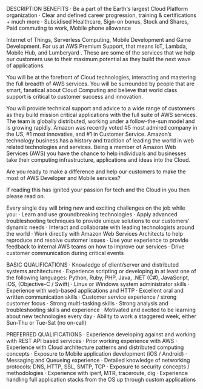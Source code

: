 DESCRIPTION
BENEFITS
· Be a part of the Earth's largest Cloud Platform organization
· Clear and defined career progression, training & certifications + much more
· Subsidised Healthcare, Sign-on bonus, Stock and Shares, Paid commuting to work, Mobile phone allowance


Internet of Things, Serverless Computing, Mobile Development and Game Development. For us at AWS Premium Support, that means IoT, Lambda, Mobile Hub, and Lumberyard . These are some of the services that we help our customers use to their maximum potential as they build the next wave of applications.

You will be at the forefront of Cloud technologies, interacting and mastering the full breadth of AWS services. You will be surrounded by people that are smart, fanatical about Cloud Computing and believe that world class support is critical to customer success and innovation.

You will provide technical support and advice to a wide range of customers as they build mission critical applications with the full suite of AWS services. The team is globally distributed, working under a follow-the-sun model and is growing rapidly.
Amazon was recently voted #5 most admired company in the US, #1 most innovative, and #1 in Customer Service.
Amazon’s technology business has a history and tradition of leading the world in web related technologies and services. Being a member of Amazon Web Services (AWS) you have the chance to help individuals and businesses take their computing infrastructure, applications and ideas into the Cloud.

Are you ready to make a difference and help our customers to make the most of AWS Developer and Mobile services?

If reading this has ignited your passion for tech and the Cloud in you then please read on.

Every single day will bring new and exciting challenges on the job while you:
· Learn and use groundbreaking technologies
· Apply advanced troubleshooting techniques to provide unique solutions to our customers' dynamic needs
· Interact and collaborate with leading technologists around the world
· Work directly with Amazon Web Services Architects to help reproduce and resolve customer issues
· Use your experience to provide feedback to internal AWS teams on how to improve our services
· Drive customer communication during critical events

BASIC QUALIFICATIONS
· Knowledge of client/server and distributed systems architectures
· Experience scripting or developing in at least one of the following languages: Python, Ruby, PHP, Java, .NET (C#), JavaScript, iOS, (Objective-C / Swift)
· Linux or Windows system administrator skills
· Experience with web-based applications and HTTP
· Excellent oral and written communication skills
· Customer service experience / strong customer focus
· Strong multi-tasking skills
· Strong analysis and troubleshooting skills and experience
· Motivated and excited to be learning about new technologies every day
· Ability to work a staggered week, either Sun-Thu or Tue-Sat (no on-call)

PREFERRED QUALIFICATIONS
· Experience developing against and working with REST API based services
· Prior working experience with AWS
· Experience with Cloud architecture patterns and distributed computing concepts
· Exposure to Mobile application development (iOS / Android)
· Messaging and Queueing experience
· Detailed knowledge of networking protocols: DNS, HTTP, SSL, SMTP, TCP
· Exposure to security concepts / methodologies
· Experience with iperf, MTR, traceroute, dig
· Experience handling full application stacks from the OS up through custom applications